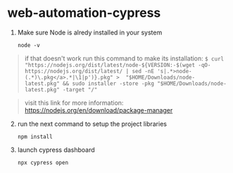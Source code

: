 # web-automation-cypress
1) Make sure Node is alredy installed in your system

    `node -v`

> if that doesn't work run this command to make its installation:
> `$ curl "https://nodejs.org/dist/latest/node-${VERSION:-$(wget -qO- https://nodejs.org/dist/latest/ | sed -nE 's|.*>node-(.*)\.pkg</a>.*|\1|p')}.pkg" > 
"$HOME/Downloads/node-latest.pkg" && sudo installer -store -pkg "$HOME/Downloads/node-latest.pkg" -target "/"`

> visit this link for more information: 
>  https://nodejs.org/en/download/package-manager

2) run the next command to setup the project libraries

   `npm install`

4) launch cypress dashboard

   `npx cypress open`
